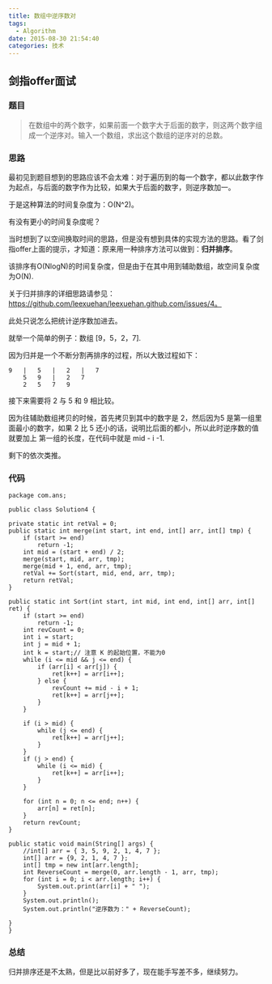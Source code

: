 ```yaml
---
title: 数组中逆序数对
tags:
  - Algorithm
date: 2015-08-30 21:54:40
categories: 技术
---
```


## 剑指offer面试

### 题目


> 在数组中的两个数字，如果前面一个数字大于后面的数字，则这两个数字组成一个逆序对。输入一个数组，求出这个数组的逆序对的总数。

### 思路

最初见到题目想到的思路应该不会太难：对于遍历到的每一个数字，都以此数字作为起点，与后面的数字作为比较，如果大于后面的数字，则逆序数加一。

于是这种算法的时间复杂度为：O(N^2)。

有没有更小的时间复杂度呢？

当时想到了以空间换取时间的思路，但是没有想到具体的实现方法的思路。看了剑指offer上面的提示，才知道：原来用一种排序方法可以做到：**归并排序**。

该排序有O(NlogN)的时间复杂度，但是由于在其中用到辅助数组，故空间复杂度为O(N).

关于归并排序的详细思路请参见：https://github.com/leexuehan/leexuehan.github.com/issues/4。

此处只说怎么把统计逆序数加进去。

就举一个简单的例子：数组 [9，5，2，7].

因为归并是一个不断分割再排序的过程，所以大致过程如下：

	9	|	5	|	2	|	7
		5	9	|	2	7
		2	5	7	9

接下来需要将 2 与 5 和 9 相比较。

因为往辅助数组拷贝的时候，首先拷贝到其中的数字是 2，然后因为5 是第一组里面最小的数字，如果 2 比 5 还小的话，说明比后面的都小，所以此时逆序数的值就要加上 第一组的长度，在代码中就是 mid - i -1.

剩下的依次类推。




### 代码

	package com.ans;

	public class Solution4 {
	
	private static int retVal = 0;
	public static int merge(int start, int end, int[] arr, int[] tmp) {
		if (start >= end)
			return -1;
		int mid = (start + end) / 2;
		merge(start, mid, arr, tmp);
		merge(mid + 1, end, arr, tmp);
		retVal += Sort(start, mid, end, arr, tmp);
		return retVal;
	}

	public static int Sort(int start, int mid, int end, int[] arr, int[] ret) {
		if (start >= end)
			return -1;
		int revCount = 0;
		int i = start;
		int j = mid + 1;
		int k = start;// 注意 K 的起始位置，不能为0
		while (i <= mid && j <= end) {
			if (arr[i] < arr[j]) {
				ret[k++] = arr[i++];
			} else {
				revCount += mid - i + 1;
				ret[k++] = arr[j++];
			}
		}

		if (i > mid) {
			while (j <= end) {
				ret[k++] = arr[j++];
			}
		}
		if (j > end) {
			while (i <= mid) {
				ret[k++] = arr[i++];
			}
		}

		for (int n = 0; n <= end; n++) {
			arr[n] = ret[n];
		}
		return revCount;
	}

	public static void main(String[] args) {
		//int[] arr = { 3, 5, 9, 2, 1, 4, 7 };
		int[] arr = {9, 2, 1, 4, 7 };
		int[] tmp = new int[arr.length];
		int ReverseCount = merge(0, arr.length - 1, arr, tmp);
		for (int i = 0; i < arr.length; i++) {
			System.out.print(arr[i] + " ");
		}
		System.out.println();
		System.out.println("逆序数为：" + ReverseCount);

	}
	}

### 总结

归并排序还是不太熟，但是比以前好多了，现在能手写差不多，继续努力。
